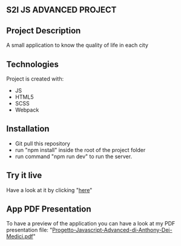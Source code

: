 ## S2I JS ADVANCED PROJECT

## Project Description
A small application to know the quality of life in each city

## Technologies
Project is created with:
* JS
* HTML5
* SCSS
* Webpack

## Installation
* Git pull this repository
* run "npm install" inside the root of the project folder
* run command "npm run dev" to run the server.

## Try it live
Have a look at it by clicking "[here](anthonydm-dev.github.io/s2i_JS_advanced)"

## App PDF Presentation
To have a preview of the application you can have a look at my PDF
presentation file: "[Progetto-Javascript-Advanced-di-Anthony-Dei-Medici.pdf](https://github.com/AnthonyDM-Dev/s2i_JS_advanced/blob/main/Progetto-Javascript-Advanced-di-Anthony-Dei-Medici.pdf)"